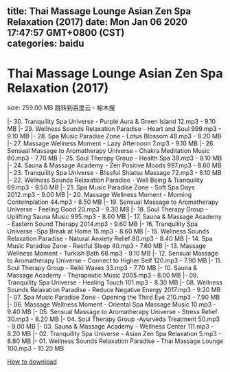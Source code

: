 
title: Thai Massage Lounge Asian Zen Spa Relaxation (2017)
date: Mon Jan 06 2020 17:47:57 GMT+0800 (CST)    
categories: baidu
---

# Thai Massage Lounge Asian Zen Spa Relaxation (2017)
size: 259.00 MB
 跳转到百度云 - 榆木搜
 
|- 30. Tranquility Spa Universe - Purple Aura & Green Island 12.mp3 - 9.10 MB
|- 29. Wellness Sounds Relaxation Paradise - Heart and Soul 999.mp3 - 9.10 MB
|- 28. Spa Music Paradise Zone - Lotus Blossom 48.mp3 - 8.20 MB
|- 27. Massage Wellness Moment - Lazy Afternoon 7.mp3 - 9.10 MB
|- 26. Sensual Massage to Aromatherapy Universe - Chakra Meditation Music 60.mp3 - 7.70 MB
|- 25. Soul Therapy Group - Health Spa 39.mp3 - 8.10 MB
|- 24. Sauna & Massage Academy - Zen Positive Moods 997.mp3 - 8.60 MB
|- 23. Tranquility Spa Universe - Blissful Shiatsu Massage 72.mp3 - 8.10 MB
|- 22. Wellness Sounds Relaxation Paradise - Well Being & Tranquility 69.mp3 - 9.50 MB
|- 21. Spa Music Paradise Zone - Soft Spa Days 2012.mp3 - 9.00 MB
|- 20. Massage Wellness Moment - Morning Contemplation 44.mp3 - 8.50 MB
|- 19. Sensual Massage to Aromatherapy Universe - Feeling Good 20.mp3 - 9.30 MB
|- 18. Soul Therapy Group - Uplifting Sauna Music 995.mp3 - 8.60 MB
|- 17. Sauna & Massage Academy - Eastern Sound Therapy 2014.mp3 - 9.60 MB
|- 16. Tranquility Spa Universe -Spa Break at Home 15.mp3 - 8.60 MB
|- 15. Wellness Sounds Relaxation Paradise - Natural Anxiety Relief 80.mp3 - 8.40 MB
|- 14. Spa Music Paradise Zone - Restful Sleep 40.mp3 - 7.60 MB
|- 13. Massage Wellness Moment - Turkish Bath 68.mp3 - 9.10 MB
|- 12. Sensual Massage to Aromatherapy Universe - Connect to Higher Self 120.mp3 - 7.90 MB
|- 11. Soul Therapy Group - Reiki Waves 33.mp3 - 7.70 MB
|- 10. Sauna & Massage Academy - Therapeutic Music 2005.mp3 - 8.00 MB
|- 09. Tranquility Spa Universe - Healing Touch 101.mp3 - 8.30 MB
|- 08. Wellness Sounds Relaxation Paradise - Reduce Negative Energy 2017.mp3 - 9.20 MB
|- 07. Spa Music Paradise Zone - Opening the Third Eye 210.mp3 - 7.90 MB
|- 06. Massage Wellness Moment - Oriental Spa Massage Music 10.mp3 - 9.40 MB
|- 05. Sensual Massage to Aromatherapy Universe - Stress Relief 30.mp3 - 8.20 MB
|- 04. Soul Therapy Group -Ayurveda Treatment 50.mp3 - 9.00 MB
|- 03. Sauna & Massage Academy - Wellness Center 111.mp3 - 8.20 MB
|- 02. Tranquility Spa Universe - Asian Zen Spa Relaxation 5.mp3 - 8.80 MB
|- 01. Wellness Sounds Relaxation Paradise - Thai Massage Lounge 100.mp3 - 10.20 MB

[How to download](https://bpcam.bemobtrk.com/go/2ceec3aa-1ca2-46d6-b9ff-aaa5c184517c?jno=5389)
